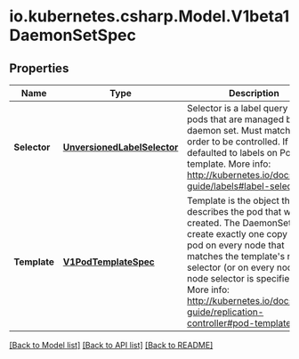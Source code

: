 # io.kubernetes.csharp.Model.V1beta1DaemonSetSpec
## Properties

Name | Type | Description | Notes
------------ | ------------- | ------------- | -------------
**Selector** | [**UnversionedLabelSelector**](UnversionedLabelSelector.md) | Selector is a label query over pods that are managed by the daemon set. Must match in order to be controlled. If empty, defaulted to labels on Pod template. More info: http://kubernetes.io/docs/user-guide/labels#label-selectors | [optional] 
**Template** | [**V1PodTemplateSpec**](V1PodTemplateSpec.md) | Template is the object that describes the pod that will be created. The DaemonSet will create exactly one copy of this pod on every node that matches the template&#39;s node selector (or on every node if no node selector is specified). More info: http://kubernetes.io/docs/user-guide/replication-controller#pod-template | 

[[Back to Model list]](../README.md#documentation-for-models) [[Back to API list]](../README.md#documentation-for-api-endpoints) [[Back to README]](../README.md)

